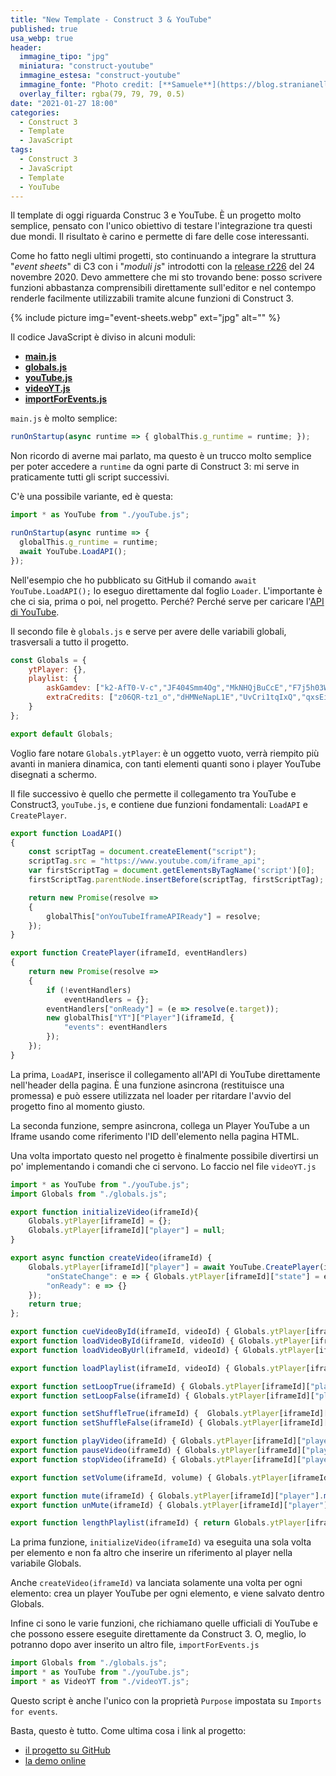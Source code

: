 ```yaml
---
title: "New Template - Construct 3 & YouTube"
published: true
usa_webp: true
header:
  immagine_tipo: "jpg"
  miniatura: "construct-youtube"
  immagine_estesa: "construct-youtube"
  immagine_fonte: "Photo credit: [**Samuele**](https://blog.stranianelli.com/)"
  overlay_filter: rgba(79, 79, 79, 0.5)
date: "2021-01-27 18:00"
categories:
  - Construct 3
  - Template
  - JavaScript
tags:
  - Construct 3
  - JavaScript
  - Template
  - YouTube
---
```


Il template di oggi riguarda Construc 3 e YouTube. È un progetto molto semplice, pensato con l'unico obiettivo di testare l'integrazione tra questi due mondi. Il risultato è carino e permette di fare delle cose interessanti.

Come ho fatto negli ultimi progetti, sto continuando a integrare la struttura "_event sheets_" di C3 con i "_moduli js_" introdotti con la [release r226](https://www.construct.net/en/make-games/releases/beta/r226) del 24 novembre 2020. Devo ammettere che mi sto trovando bene: posso scrivere funzioni abbastanza comprensibili direttamente sull'editor e nel contempo renderle facilmente utilizzabili tramite alcune funzioni di Construct 3.

{% include picture img="event-sheets.webp" ext="jpg" alt="" %}

Il codice JavaScript è diviso in alcuni moduli:
- [**main.js**](https://github.com/el3um4s/construct-demo/blob/master/javascript/007-youtube/source/files/scripts/main.js)
- [**globals.js**](https://github.com/el3um4s/construct-demo/blob/master/javascript/007-youtube/source/files/scripts/globals.js)
- [**youTube.js**](https://github.com/el3um4s/construct-demo/blob/master/javascript/007-youtube/source/files/scripts/youtube.js)
- [**videoYT.js**](https://github.com/el3um4s/construct-demo/blob/master/javascript/007-youtube/source/files/scripts/videoyt.js)
- [**importForEvents.js**](https://github.com/el3um4s/construct-demo/blob/master/javascript/007-youtube/source/files/scripts/importforevents.js)

`main.js` è molto semplice:

```js
runOnStartup(async runtime => {	globalThis.g_runtime = runtime; });
```

Non ricordo di averne mai parlato, ma questo è un trucco molto semplice per poter accedere a `runtime` da ogni parte di Construct 3: mi serve in praticamente tutti gli script successivi.

C'è una possibile variante, ed è questa:

```js
import * as YouTube from "./youTube.js";

runOnStartup(async runtime => {
  globalThis.g_runtime = runtime;
  await YouTube.LoadAPI();
});
```

Nell'esempio che ho pubblicato su GitHub il comando `await YouTube.LoadAPI();` lo eseguo direttamente dal foglio `Loader`. L'importante è che ci sia, prima o poi, nel progetto. Perché? Perché serve per caricare l'[API di YouTube](https://developers.google.com/youtube/iframe_api_reference).

Il secondo file è `globals.js` e serve per avere delle variabili globali, trasversali a tutto il progetto.

```js
const Globals = {
	ytPlayer: {},
	playlist: {
		askGamdev: ["k2-AfT0-V-c","JF404Smm4Og","MkNHQjBuCcE","F7j5h03W3CA","kFqpgqn1dEk","0V2d2S9j5Og","rzwJZC3cGlw", "oTm5cxZEdmU", "xkH5NemDPSY", "CxI-ptHu3rQ", "wxM7hsydzdQ", "onvs1ib98R"],
		extraCredits: ["z06QR-tz1_o","dHMNeNapL1E","UvCri1tqIxQ","qxsEimJ_3bM","2xfxx27HbM4","rDjrOaoHz9s"]
	}
};

export default Globals;
```

Voglio fare notare `Globals.ytPlayer`: è un oggetto vuoto, verrà riempito più avanti in maniera dinamica, con tanti elementi quanti sono i player YouTube disegnati a schermo.

Il file successivo è quello che permette il collegamento tra YouTube e Construct3, `youTube.js`, e contiene due funzioni fondamentali: `LoadAPI` e `CreatePlayer`.

```js
export function LoadAPI()
{
	const scriptTag = document.createElement("script");
	scriptTag.src = "https://www.youtube.com/iframe_api";
	var firstScriptTag = document.getElementsByTagName('script')[0];
	firstScriptTag.parentNode.insertBefore(scriptTag, firstScriptTag);

	return new Promise(resolve =>
	{
		globalThis["onYouTubeIframeAPIReady"] = resolve;
	});
}

export function CreatePlayer(iframeId, eventHandlers)
{
	return new Promise(resolve =>
	{
		if (!eventHandlers)
			eventHandlers = {};		
		eventHandlers["onReady"] = (e => resolve(e.target));
		new globalThis["YT"]["Player"](iframeId, {
			"events": eventHandlers
		});
	});
}
```

La prima, `LoadAPI`, inserisce il collegamento all'API di YouTube direttamente nell'header della pagina. È una funzione asincrona (restituisce una promessa) e può essere utilizzata nel loader per ritardare l'avvio del progetto fino al momento giusto.

La seconda funzione, sempre asincrona, collega un Player YouTube a un Iframe usando come riferimento l'ID dell'elemento nella pagina HTML.

Una volta importato questo nel progetto è finalmente possibile divertirsi un po' implementando i comandi che ci servono. Lo faccio nel file `videoYT.js`

```js
import * as YouTube from "./youTube.js";
import Globals from "./globals.js";

export function initializeVideo(iframeId){
	Globals.ytPlayer[iframeId] = {};
	Globals.ytPlayer[iframeId]["player"] = null;
}

export async function createVideo(iframeId) {
	Globals.ytPlayer[iframeId]["player"] = await YouTube.CreatePlayer(iframeId, {
		"onStateChange": e => { Globals.ytPlayer[iframeId]["state"] = e.data; },
		"onReady": e => {}
	});
	return true;
};

export function cueVideoById(iframeId, videoId) { Globals.ytPlayer[iframeId]["player"].cueVideoById(videoId); }
export function loadVideoById(iframeId, videoId) { Globals.ytPlayer[iframeId]["player"].loadVideoById(videoId); }
export function loadVideoByUrl(iframeId, videoId) {	Globals.ytPlayer[iframeId]["player"].loadVideoByUrl(videoId); }

export function loadPlaylist(iframeId, videoId) { Globals.ytPlayer[iframeId]["player"].loadPlaylist(Globals.playlist[videoId]); }

export function setLoopTrue(iframeId) {	Globals.ytPlayer[iframeId]["player"].setLoop(true); }
export function setLoopFalse(iframeId) { Globals.ytPlayer[iframeId]["player"].setLoop(false); }

export function setShuffleTrue(iframeId) {	Globals.ytPlayer[iframeId]["player"].setShuffle(true); }
export function setShuffleFalse(iframeId) { Globals.ytPlayer[iframeId]["player"].setShuffle(false); }

export function playVideo(iframeId) { Globals.ytPlayer[iframeId]["player"].playVideo(); }
export function pauseVideo(iframeId) { Globals.ytPlayer[iframeId]["player"].pauseVideo(); }
export function stopVideo(iframeId) { Globals.ytPlayer[iframeId]["player"].stopVideo(); }

export function setVolume(iframeId, volume) { Globals.ytPlayer[iframeId]["player"].setVolume(volume); }

export function mute(iframeId) { Globals.ytPlayer[iframeId]["player"].mute(); }
export function unMute(iframeId) { Globals.ytPlayer[iframeId]["player"].unMute(); }

export function lengthPlaylist(iframeId) { return Globals.ytPlayer[iframeId]["player"].getPlaylist().length; }
```

La prima funzione, `initializeVideo(iframeId)` va eseguita una sola volta per elemento e non fa altro che inserire un riferimento al player nella variabile Globals.

Anche `createVideo(iframeId)` va lanciata solamente una volta per ogni elemento: crea un player YouTube per ogni elemento, e viene salvato dentro Globals.

Infine ci sono le varie funzioni, che richiamano quelle ufficiali di YouTube e che possono essere eseguite direttamente da Construct 3. O, meglio, lo potranno dopo aver inserito un altro file, `importForEvents.js`

```js
import Globals from "./globals.js";
import * as YouTube from "./youTube.js";
import * as VideoYT from "./videoYT.js";
```

Questo script è anche l'unico con la proprietà `Purpose` impostata su `Imports for events`.

Basta, questo è tutto. Come ultima cosa i link al progetto:

- [il progetto su GitHub](https://github.com/el3um4s/construct-demo)
- [la demo online](https://c3demo.stranianelli.com/javascript/007-youtube/demo/)
